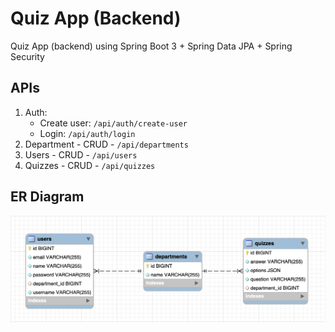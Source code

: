 # Quiz App (Backend)
Quiz App (backend) using Spring Boot 3 + Spring Data JPA + Spring Security

## APIs
1. Auth:
    - Create user: `/api/auth/create-user`
    - Login: `/api/auth/login`
2. Department - CRUD - `/api/departments`
3. Users - CRUD - `/api/users`
4. Quizzes - CRUD - `/api/quizzes`

## ER Diagram
![ER-Diagram](ER-Diagram.png)